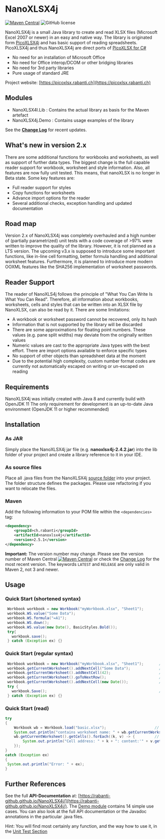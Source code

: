 # NanoXLSX4j

[![Maven Central](https://maven-badges.herokuapp.com/maven-central/ch.rabanti/nanoxlsx4j/badge.svg)](https://maven-badges.herokuapp.com/maven-central/ch.rabanti/nanoxlsx4j) ![GitHub license](https://img.shields.io/github/license/rabanti-github/picoXlsx4j.svg)

NanoXLSX4j is a small Java library to create and read XLSX files (Microsoft Excel 2007 or newer) in an easy and native way. The library is originated form [PicoXLSX4j](https://github.com/rabanti-github/PicoXLSX4j) and has basic support of reading spreadsheets. PicoXLSX4j and thus NanoXLSX4j are direct ports of [PicoXLSX for C#](https://github.com/rabanti-github/PicoXLSX)

* No need for an installation of Microsoft Office
* No need for Office interop/DCOM or other bridging libraries
* No need for 3rd party libraries
* Pure usage of standard JRE

Project website: [https://picoxlsx.rabanti.ch](https://picoxlsx.rabanti.ch)

## Modules

* NanoXLSX4l.Lib : Contains the actual library as basis for the Maven artefact
* NanoXLSX4j.Demo : Contains usage examples of the library

See the **[Change Log](https://github.com/rabanti-github/NanoXLSX4j/blob/master/Changelog.md)** for recent updates.

## What's new in version 2.x

There are some additional functions for workbooks and worksheets, as well as support of further data types.
The biggest change is the full capable reader support for workbook, worksheet and style information. Also, all features are now fully unit tested. This means, that nanoXLSX is no longer in Beta state. Some key features are:

* Full reader support for styles
* Copy functions for worksheets
* Advance import options for the reader
* Several additional checks, exception handling and updated documentation

## Road map
Version 2.x of NanoXLSX4j was completely overhauled and a high number of (partially parametrized) unit tests with a code coverage of >97% were written to improve the quality of the library.
However, it is not planned as a LTS version. The upcoming v3.x is supposed to introduce some important functions, like in-line cell formatting, better formula handling and additional worksheet features.
Furthermore, it is planned to introduce more modern OOXML features like the SHA256 implementation of worksheet passwords.

## Reader Support

The reader of NanoXLS4j follows the principle of "What You Can Write Is What You Can Read". Therefore, all information about workbooks, worksheets, cells and styles that can be written into an XLSX file by NanoXLSX, can also be read by it.
There are some limitations:

* A workbook or worksheet password cannot be recovered, only its hash
* Information that is not supported by the library will be discarded
* There are some approximations for floating point numbers. These values (e.g. pane split widths) may deviate from the originally written values
* Numeric values are cast to the appropriate Java types with the best effort. There are import options available to enforce specific types
* No support of other objects than spreadsheet data at the moment
* Due to the potential high complexity, custom number format codes are currently not automatically escaped on writing or un-escaped on reading

## Requirements

NanoXLSX4j was initially created with Java 8 and currently build with OpenJDK 11
The only requirement for development is an up-to-date Java environment (OpenJDK 11 or higher recommended)

## Installation

### As JAR

Simply place the NanoXLSX4j jar file (e.g. **nanoxlsx4j-2.4.2.jar**) into the lib folder of your project and create a library reference to it in your IDE.

### As source files

Place all .java files from the NanoXLSX4j [source folder](https://github.com/rabanti-github/NanoXLSX4j/tree/master/NanoXLSX4j.Lib/src/main/java/ch/rabanti/nanoxlsx4j) into your project. The folder structure defines the packages. Please use refactoring if you want to relocate the files.

### Maven

Add the following information to your POM file within the ```<dependencies>``` tag:

```xml
<dependency>
    <groupId>ch.rabanti</groupId>
    <artifactId>nanoxlsx4j</artifactId>
    <version>2.5.1</version>
</dependency>
```

**Important:** The version number may change.
Please see the version number of Maven Central [![Maven Central](https://maven-badges.herokuapp.com/maven-central/ch.rabanti/nanoxlsx4j/badge.svg)](https://maven-badges.herokuapp.com/maven-central/ch.rabanti/nanoxlsx4j)
 or check the [Change Log](https://github.com/rabanti-github/NanoXLSX4j/blob/master/Changelog.md) for the most recent version. The keywords ```LATEST```  and ```RELEASE``` are only valid in Maven 2, not 3 and newer.

## Usage

### Quick Start (shortened syntax)

```java
 Workbook workbook = new Workbook("myWorkbook.xlsx", "Sheet1");         // Create new workbook with a worksheet called Sheet1
 workbook.WS.value("Some Data");                                        // Add cell A1
 workbook.WS.formula("=A1");                                            // Add formula to cell B1
 workbook.WS.down();                                                    // Go to row 2
 workbook.WS.value(new Date(), BasicStyles.Bold());                     // Add formatted value to cell A2
 try{
   workbook.save();                                                     // Save the workbook as myWorkbook.xlsx
 } catch (Exception ex) {}
```

### Quick Start (regular syntax)

```java
 Workbook workbook = new Workbook("myWorkbook.xlsx", "Sheet1");       // Create new workbook with a worksheet called Sheet1
 workbook.getCurrentWorksheet().addNextCell("Some Data");             // Add cell A1
 workbook.getCurrentWorksheet().addNextCell(42);                      // Add cell B1
 workbook.getCurrentWorksheet().goToNextRow();                        // Go to row 2
 workbook.getCurrentWorksheet().addNextCell(new Date());              // Add cell A2
 try {
   workbook.Save();                                                   // Save the workbook as myWorkbook.xlsx
 } catch (Exception ex) {}
```

### Quick Start (read)

```java
try
{
    Workbook wb = Workbook.load("basic.xlsx");                      // Read the workbook
    System.out.println("contains worksheet name: " + wb.getCurrentWorksheet().getSheetName());
    wb.getCurrentWorksheet().getCells().forEach((k, v) -> {         // Iterate through data
        System.out.println("Cell address: " + k + ": content:'" + v.getValue() + "'");
    });
}
catch (Exception ex)
{
 System.out.println("Error: " + ex);
}
```

## Further References

See the full <b>API-Documentation</b> at: [https://rabanti-github.github.io/NanoXLSX4j/](https://rabanti-github.github.io/NanoXLSX4j/).
The [Demo module](https://github.com/rabanti-github/NanoXLSX4j/tree/master/NanoXLSX4j.Demo) contains 14 simple use cases. You can also look at the full API documentation or the Javadoc annotations in the particular .java files.

Hint: You will find most certainly any function, and the way how to use it, in the [Unit Test Section](https://github.com/rabanti-github/NanoXLSX4j/tree/master/NanoXLSX4j.Lib/src/test/java/ch/rabanti/nanoxlsx4j)

